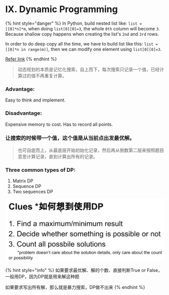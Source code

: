 # IX. Dynamic Programming

{% hint style="danger" %}
In Python, build nested list like: `list = [[0]*n]*m`, when doing `list[0][0]=3`, the whole `0th` column will become `3`. Because shallow copy happens when creating the list's `2nd` and `3rd` rows. 

In order to do deep copy all the time, we have to build list like this: `list = [[0]*n in range(m)]`, then we can modify one element using `list[0][0]=3`.

[Refer link](https://blog.csdn.net/sjtuxx_lee/article/details/86709535)
{% endhint %}

> 动态规划的本质是记忆化搜索，自上而下，每次搜索只记录一个值，已经计算过的值不再重复计算。

### Advantage:

Easy to think and implement.

### Disadvantage:

Expensive memory to cost. Has to record all points.

### 让搜索的时候带一个值，这个值是从当前点出发最优解。

> 也可自底而上，从最底层开始初始化记录，然后再从倒数第二层来按照题目意思计算记录，直到计算出所有的记录。

### Three common types of DP:

1. Matrix DP
2. Sequence DP
3. Two sequences DP

![](../.gitbook/assets/1592236022175.jpg)

{% hint style="info" %}
如果要求最优解、解的个数、直接判断True or False，一般用DP，因为DP就是用来解这种题

如果要求写出所有解，那么就是暴力搜索，DP做不出来
{% endhint %}



